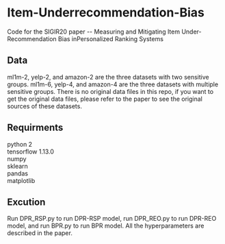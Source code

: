 # Item-Underrecommendation-Bias
Code for the SIGIR20 paper -- Measuring and Mitigating Item Under-Recommendation Bias inPersonalized Ranking Systems


## Data
ml1m-2, yelp-2, and amazon-2 are the three datasets with two sensitive groups. ml1m-6, yelp-4, and amazon-4 are the three datasets with multiple sensitive groups. There is no original data files in this repo, if you want to get the original data files, please refer to the paper to see the original sources of these datasets.

## Requirments
python 2  
tensorflow 1.13.0  
numpy  
sklearn  
pandas  
matplotlib

## Excution
Run DPR_RSP.py to run DPR-RSP model, run DPR_REO.py to run DPR-REO model, and run BPR.py to run BPR model. All the hyperparameters are described in the paper.

